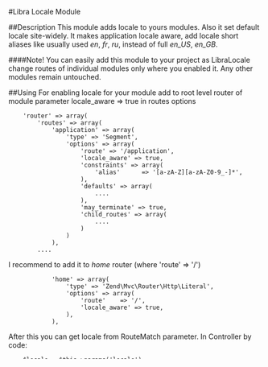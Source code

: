 #Libra Locale Module

##Description
This module adds locale to yours modules. Also it set default locale site-widely.
It makes application locale aware, add locale short aliases like usually used _en_, _fr_, _ru_, instead of full _en_US_, _en_GB_.

####Note!
You can easily add this module to your project as LibraLocale change routes of individual modules only
where you enabled it. Any other modules remain untouched.

##Using
For enabling locale for your module add to root level router of module parameter locale_aware => true in routes options
~~~
    'router' => array(
        'routes' => array(
            'application' => array(
                'type' => 'Segment',
                'options' => array(
                    'route' => '/application',
                    'locale_aware' => true,
                    'constraints' => array(
                        'alias'      => '[a-zA-Z][a-zA-Z0-9_-]*',
                    ),
                    'defaults' => array(
                        ....
                    ),
                    'may_terminate' => true,
                    'child_routes' => array(
                        ....
                    )
                )
            ),
        ....
~~~
I recommend to add it to _home_ router (where 'route' => '/')
~~~
            'home' => array(
                'type' => 'Zend\Mvc\Router\Http\Literal',
                'options' => array(
                    'route'    => '/',
                    'locale_aware' => true,
                ),
            ),

~~~
After this you can get locale from RouteMatch parameter. In Controller by code:
~~~
    $locale = $this->params('locale');
    //or
    $locale = $this->getEvent()->getRouteMatch()->getParam('locale');
~~~

It has a switcher, use by router with param 'to':
~~~
    echo $this->url('libra-locale/switch', array(), array('query' => array('to' => 'en')));
~~~
or
~~~
    echo $this->url('libra-locale/switch', array(), array('query' => array('to' => 'ru')));
~~~
or
~~~
    echo $this->url('libra-locale/switch', array(), array('query' => array('to' => 'fr')));
~~~
Thanks for using it module.

##Installation
It available via composer package _libra/libra-locale_. 
-   Add to __composer.json__ required list: `"libra/libra-locale": "~0.3.0"`
-   Enable module in __config/application.config.php__ module array by adding line: `'LibraLocale',`
-   Copy `vendor/libra/libra-locale/config/libra-locale.global.php.dist` to `config/autoload/libra-locale.global.php`
-   Enable it for wished module as described in use paragraph above.

